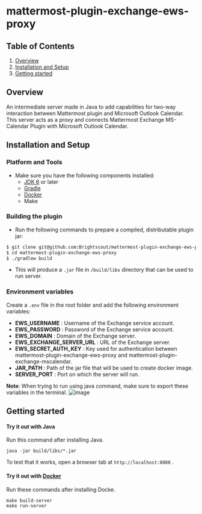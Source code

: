 # mattermost-plugin-exchange-ews-proxy

## Table of Contents

1. [Overview](#overview)
2. [Installation and Setup](#installation-and-setup)
3. [Getting started](#getting-started)

## Overview
An intermediate server made in Java to add capabilities for two-way interaction between Mattermost plugin and Microsoft Outlook Calendar. This server acts as a proxy and connects Mattermost Exchange MS-Calendar Plugin with Microsoft Outlook Calendar.

## Installation and Setup

### Platform and Tools
- Make sure you have the following components installed:
  - [JDK 6](https://openjdk.java.net/install/) or later
  - [Gradle](https://gradle.org/install/)
  - [Docker](https://docs.docker.com/engine/install/)
  - Make

### Building the plugin

- Run the following commands to prepare a compiled, distributable plugin jar:
```bash
$ git clone git@github.com:Brightscout/mattermost-plugin-exchange-ews-proxy.git
$ cd mattermost-plugin-exchange-ews-proxy
$ ./gradlew build
```
- This will produce a `.jar` file in `/build/libs` directory that can be used to run server.

### Environment variables

Create a `.env` file in the root folder and add the following environment variables:

* **EWS_USERNAME** : Username of the Exchange service account.
* **EWS_PASSWORD** : Password of the Exchange service account.
* **EWS_DOMAIN** : Domain of the Exchange server.
* **EWS_EXCHANGE_SERVER_URL** : URL of the Exchange server.
* **EWS_SECRET_AUTH_KEY** : Key used for authentication between mattermost-plugin-exchange-ews-proxy and mattermost-plugin-exchange-mscalendar.
* **JAR_PATH** : Path of the jar file that will be used to create docker image.
* **SERVER_PORT** : Port on which the server will run.

**Note**: When trying to run using java command, make sure to export these variables in the terminal.
![image](https://user-images.githubusercontent.com/85667960/155085353-7cd41275-9d10-41bc-9917-3eac23b26e43.png)

## Getting started

#### Try it out with Java

Run this command after installing Java.

    java -jar build/libs/*.jar

To test that it works, open a browser tab at `http://localhost:8080` .

#### Try it out with [Docker](https://www.docker.com/)

Run these commands after installing Docke.
	
    make build-server
    make run-server
